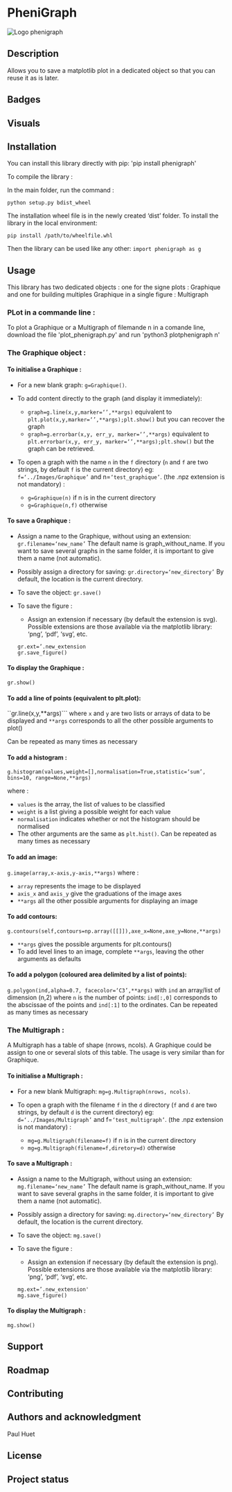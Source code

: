 # PheniGraph

![Logo phenigraph](logo.png)
## Description
Allows you to save a matplotlib plot in a dedicated object so that you can reuse it as is later.

## Badges

## Visuals

## Installation

You can install this library directly with pip:
'pip install phenigraph'

To compile the library :

In the main folder, run the command :

`python setup.py bdist_wheel`

The installation wheel file is in the newly created ‘dist’ folder.
To install the library in the local environment:

`pip install /path/to/wheelfile.whl`

Then the library can be used like any other:
`import phenigraph as g`

## Usage
 
This library has two dedicated objects : one for the signe plots : Graphique and one 
for building multiples Graphique in a single figure : Multigraph

### PLot in a commande line :

To plot a Graphique or a Multigraph of filemande n in a comande line, download the file 'plot_phenigraph.py' 
and run 'python3 plotphenigraph n'

### The Graphique object :
#### To initialise a Graphique :

- For a new blank graph: `g=Graphique()`.

- To add content directly to the graph (and display it immediately):
	- `graph=g.line(x,y,marker=‘’,**args)` equivalent to `plt.plot(x,y,marker=‘’,**args);plt.show()` but you can recover the graph
	- `graph=g.errorbar(x,y, err_y, marker=‘’,**args)` equivalent to `plt.errorbar(x,y, err_y, marker=‘’,**args);plt.show()` but the graph can be retrieved.

- To open a graph with the name `n` in the `f` directory
(`n` and `f` are two strings, by default `f` is the current directory)
eg:
	`f=‘../Images/Graphique’` and n=`‘test_graphique’`.
(the .npz extension is not mandatory) :
	- `g=Graphique(n)` if n is in the current directory
	- `g=Graphique(n,f)` otherwise

#### To save a Graphique :
- Assign a name to the Graphique, without using an extension:
	`gr.filename=‘new_name’`
	The default name is graph_without_name.
    If you want to save several graphs in the same folder, it is important to give them a name (not automatic).


- Possibly assign a directory for saving:
	`gr.directory=‘new_directory’` By default, the location is the current directory.

- To save the object:
	`gr.save()`
- To save the figure :
	- Assign an extension if necessary (by default the extension is svg). 
  Possible extensions are those available via the matplotlib library: ‘png’, ‘pdf’, ‘svg’, etc.
	```
	gr.ext=’.new_extension
	gr.save_figure()
	```

#### To display the Graphique :
```gr.show()```

#### To add a line of points (equivalent to plt.plot):

``gr.line(x,y,**args)```
where `x` and `y` are two lists or arrays of data to be displayed and
`**args` corresponds to all the other possible arguments to plot()

Can be repeated as many times as necessary

#### To add a histogram :

`g.histogram(values,weight=[],normalisation=True,statistic=‘sum’, bins=10, range=None,**args)` 

where :
- `values` is the array, the list of values to be classified
- `weight` is a list giving a possible weight for each value
- `normalisation` indicates whether or not the histogram should be normalised
- The other arguments are the same as `plt.hist()`.
Can be repeated as many times as necessary
	

#### To add an image:

`g.image(array,x-axis,y-axis,**args)`
where :
- `array` represents the image to be displayed
- `axis_x` and `axis_y` give the graduations of the image axes
- `**args` all the other possible arguments for displaying an image



#### To add contours:
`g.contours(self,contours=np.array([[]]),axe_x=None,axe_y=None,**args) `
- `**args` gives the possible arguments for plt.contours()
- To add level lines to an image, complete `**args`, leaving the other arguments as defaults



#### To add a polygon (coloured area delimited by a list of points): 

`g.polygon(ind,alpha=0.7, facecolor=‘C3’,**args)`
with `ind` an array/list of dimension (n,2) where `n` is the number of points: `ind[:,0]` corresponds to the abscissae of the points and `ind[:1]` to the ordinates.
Can be repeated as many times as necessary

### The Multigraph :

A Multigraph has a table of shape (nrows, ncols). A Graphique could be assign to one
or several slots of this table.
The usage is very similar than for Graphique.

#### To initialise a Multigraph :

- For a new blank Multigraph: `mg=g.Multigraph(nrows, ncols)`.


- To open a graph with the filename `f` in the `d` directory
(`f` and `d` are two strings, by default `d` is the current directory)
eg:
	`d=‘../Images/Multigraph’` and f=`‘test_multigraph’`.
(the .npz extension is not mandatory) :
	- `mg=g.Multigraph(filename=f)` if n is in the current directory
	- `mg=g.Multigraph(filename=f,diretory=d)` otherwise

#### To save a Multigraph :
- Assign a name to the Multigraph, without using an extension:
	`mg.filename=‘new_name’`
	The default name is graph_without_name.
    If you want to save several graphs in the same folder, it is important to give them a name (not automatic).


- Possibly assign a directory for saving:
	`mg.directory=‘new_directory’` By default, the location is the current directory.

- To save the object:
	`mg.save()`
- To save the figure :
	- Assign an extension if necessary (by default the extension is png). 
  Possible extensions are those available via the matplotlib library: ‘png’, ‘pdf’, ‘svg’, etc.
	```
	mg.ext=’.new_extension'
	mg.save_figure()
	```

#### To display the Multigraph :
```mg.show()```



## Support

## Roadmap

## Contributing

## Authors and acknowledgment
Paul Huet

## License


## Project status

